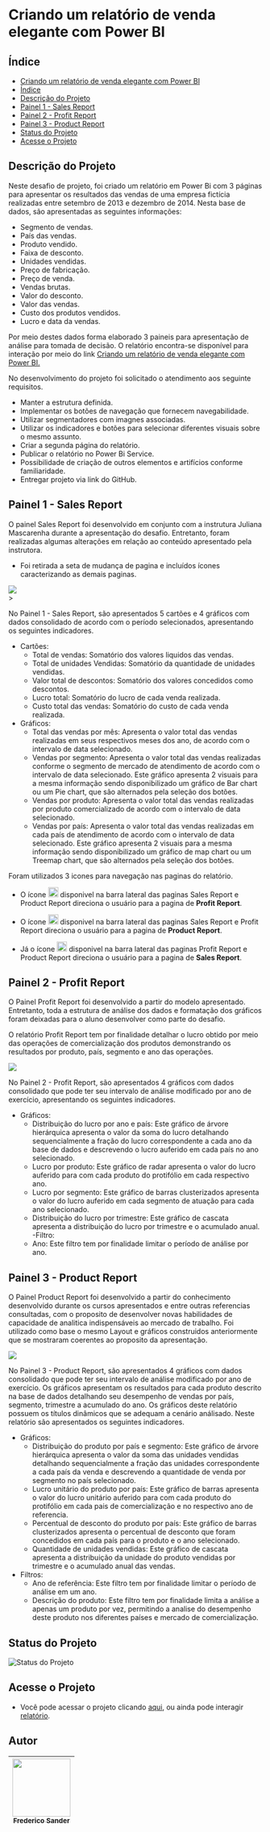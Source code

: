 # Criando um relatório de venda elegante com Power BI

## Índice 

* [Criando um relatório de venda elegante com Power BI](#criando-um-relatório-de-venda-elegante-com-power-bi)
* [Índice](#índice)
* [Descrição do Projeto](#descrição-do-projeto)
* [Painel 1 - Sales Report](#painel-1---sales-report)
* [Painel 2 - Profit Report](#painel-2---profit-report)
* [Painel 3 - Product Report](#painel-3---product-report)
* [Status do Projeto](#status-do-projeto)
* [Acesse o Projeto](#acesse-o-projeto)

## Descrição do Projeto

Neste desafio de projeto, foi criado um relatório em Power Bi com 3 páginas para apresentar os resultados das vendas de uma empresa fictícia realizadas entre setembro de 2013 e dezembro de 2014. Nesta base de dados, são apresentadas as seguintes informações:
- Segmento de vendas.
- País das vendas.
- Produto vendido.
- Faixa de desconto.
- Unidades vendidas.
- Preço de fabricação.
- Preço de venda.
- Vendas brutas.
- Valor do desconto.
- Valor das vendas.
- Custo dos produtos vendidos.
- Lucro e data da vendas.

Por meio destes dados forma elaborado 3 paineis para apresentação de análise para tomada de decisão. O relatório encontra-se disponível para interação por meio do link [Criando um relatório de venda elegante com Power BI.](https://bit.ly/DesafiodeProjetoDIO)

No desenvolvimento do projeto foi solicitado o atendimento aos seguinte requisitos.
- Manter a estrutura definida.
- Implementar os botões de navegação que fornecem navegabilidade.
- Utilizar segmentadores com imagnes associadas.
- Utilizar os indicadores e botões para selecionar diferentes visuais sobre o mesmo assunto.
- Criar a segunda página do relatório.
- Publicar o relatório no Power Bi Service.
- Possibilidade de criação de outros elementos e artifícios conforme familiaridade.
- Entregar projeto via link do GitHub.


## Painel 1 - Sales Report

O painel Sales Report foi desenvolvido em conjunto com a instrutura Juliana Mascarenha durante a apresentação do desafio. Entretanto, foram realizadas algumas alterações em relação ao conteúdo apresentado pela instrutora.
- Foi retirada a seta de mudança de pagina e incluídos ícones caracterizando as demais paginas.

<div aling="center">
 <img src="https://github.com/Sanderfn/PowerBIAnalyst-Projeto1/blob/main/Paineis/Imagem%201%20-%20Sales%20Report.png">
</div>>

No Painel 1 - Sales Report, são apresentados 5 cartões e 4 gráficos com dados consolidado de acordo com o período selecionados, apresentando os seguintes indicadores.
- Cartões:
    - Total de vendas: Somatório dos valores liquidos das vendas.
    - Total de unidades Vendidas: Somatório da quantidade de unidades vendidas.
    - Valor total de descontos: Somatório dos valores concedidos como descontos.
    - Lucro total: Somatório do lucro de cada venda realizada.
    - Custo total das vendas: Somatório do custo de cada venda realizada.
- Gráficos:
    - Total das vendas por mês: Apresenta o valor total das vendas realizadas em seus respectivos meses dos ano, de acordo com o intervalo de data selecionado.
    - Vendas por segmento: Apresenta o valor total das vendas realizadas conforme o segmento de mercado de atendimento de acordo com o intervalo de data selecionado. Este gráfico apresenta 2 visuais para a mesma informação sendo disponibilizado um gráfico de Bar chart ou um Pie chart, que são alternados pela seleção dos botões.
    - Vendas por produto: Apresenta o valor total das vendas realizadas por produto comercializado de acordo com o intervalo de data selecionado.
    - Vendas por país: Apresenta o valor total das vendas realizadas em cada país de atendimento de acordo com o intervalo de data selecionado. Este gráfico apresenta 2 visuais para a mesma informação sendo disponibilizado um gráfico de map chart ou um Treemap chart, que são alternados pela seleção dos botões.

Foram utilizados 3 icones para navegação nas paginas do relatório.

- O ícone <img src="https://github.com/Sanderfn/PowerBIAnalyst-Projeto1/blob/main/Icones/lucro.jpg" width="20"/> disponivel na barra lateral das paginas Sales Report e Product Report direciona o usuário para a pagina de **Profit Report**.

- O ícone <img src="https://github.com/Sanderfn/PowerBIAnalyst-Projeto1/blob/main/Icones/vendas.png" width="20"/> disponivel na barra lateral das paginas Sales Report e Profit Report direciona o usuário para a pagina de **Product Report**.

- Já o ícone <img src="https://github.com/Sanderfn/PowerBIAnalyst-Projeto1/blob/main/Icones/Acordo%20fechado.png" width="20"/> disponivel na barra lateral das paginas Profit Report e Product Report direciona o usuário para a pagina de **Sales Report**.

## Painel 2 - Profit Report

O Painel Profit Report foi desenvolvido a partir do modelo apresentado. Entretanto, toda a estrutura de análise dos dados e formatação dos gráficos foram deixadas para o aluno desenvolver como parte do desafio.

O relatório Profit Report tem por finalidade detalhar o lucro obtido por meio das operações de comercialização dos produtos demonstrando os resultados por produto, país, segmento e ano das operações.

<div aling="center">
<img src="https://github.com/Sanderfn/PowerBIAnalyst-Projeto1/blob/main/Paineis/Imagem%202%20-%20Profit%20Report.png">
</div>

No Painel 2 - Profit Report, são apresentados 4 gráficos com dados consolidado que pode ter seu intervalo de análise modificado por ano de exercício, apresentando os seguintes indicadores.

- Gráficos:
    - Distribuição do lucro por ano e país: Este gráfico de árvore hierárquica apresenta o valor da soma do lucro detalhando sequencialmente a fração do lucro correspondente a cada ano da base de dados e descrevendo o lucro auferido em cada país no ano selecionado.
    - Lucro por produto: Este gráfico de radar apresenta o valor do lucro auferido para com cada produto do protifólio em cada respectivo ano. 
    - Lucro por segmento: Este gráfico de barras clusterizados apresenta o valor do lucro auferido em cada segmento de atuação para cada ano selecionado.
    - Distribuição do lucro por trimestre: Este gráfico de cascata apresenta a distribuição do lucro por trimestre e o acumulado anual. 
-Filtro:
    - Ano: Este filtro tem por finalidade limitar o período de análise por ano.
      
## Painel 3 - Product Report

O Painel Product Report foi desenvolvido a partir do conhecimento desenvolvido durante os cursos apresentados e entre outras referencias consultadas, com o proposito de desenvolver novas habilidades de capacidade de analitica indispensáveis ao mercado de trabalho. Foi utilizado como base o mesmo Layout e gráficos construidos anteriormente que se mostraram coerentes ao proposito da apresentação. 

<div aling="center">
<img src="https://github.com/Sanderfn/PowerBIAnalyst-Projeto1/blob/main/Paineis/Imagem%203%20-%20Product%20Report.png">
</div>

No Painel 3 - Product Report, são apresentados 4 gráficos com dados consolidado que pode ter seu intervalo de análise modificado por ano de exercício. Os gráficos apresentam os resultados para cada produto descrito na base de dados detalhando seu desempenho de vendas por país, segmento, trimestre a acumulado do ano. Os gráficos deste relatório possuem os títulos dinâmicos que se adequam a cenário análisado. Neste relatório são apresentados os seguintes indicadores.

- Gráficos:
    - Distribuição do produto por país e segmento: Este gráfico de árvore hierárquica apresenta o valor da soma das unidades vendidas detalhando sequencialmente a fração das unidades correspondente a cada país da venda e descrevendo a quantidade de venda por segmento no país selecionado.
    - Lucro unitário do produto por país: Este gráfico de barras apresenta o valor do lucro unitário auferido para com cada produto do protifólio em cada pais de comercialização e no respectivo ano de referencia. 
    - Percentual de desconto do produto por país: Este gráfico de barras clusterizados apresenta o percentual de desconto que foram concedidos em cada país para o produto e o ano selecionado.
    - Quantidade de unidades vendidas: Este gráfico de cascata apresenta a distribuição da unidade do produto vendidas por trimestre e o acumulado anual das vendas. 
- Filtros:
    - Ano de referência: Este filtro tem por finalidade limitar o período de análise em um ano.
    - Descrição do produto: Este filtro tem por finalidade limita a análise a apenas um produto por vez, permitindo a analise do desempenho deste produto nos diferentes países e mercado de comercialização.

## Status do Projeto

![Status do Projeto](http://img.shields.io/static/v1?label=STATUS&message=Concluído&color=GREEN&style=for-the-badge)

## Acesse o Projeto

 - Você pode acessar o projeto clicando [aqui](https://github.com/FredericoSander/Projetos_em_Power_BI/tree/main/Criando%20um%20relat%C3%B3rio%20de%20vendas%20elegante/Projeto), ou ainda pode interagir [relatório](https://bit.ly/DesafiodeProjetoDIO).

## Autor    

| [<img loading="lazy" src="https://avatars.githubusercontent.com/u/136928502?s=96&v=4" width=115><br><sub>Frederico Sander</sub>](https://github.com/FredericoSander)
| :---: | 